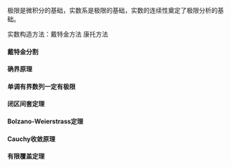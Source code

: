 极限是微积分的基础，实数系是极限的基础，实数的连续性奠定了极限分析的基础。

实数构造方法：戴特金方法  康托方法

#### 戴特金分割


#### 确界原理


#### 单调有界数列一定有极限


#### 闭区间套定理


#### Bolzano-Weierstrass定理


#### Cauchy收敛原理


#### 有限覆盖定理